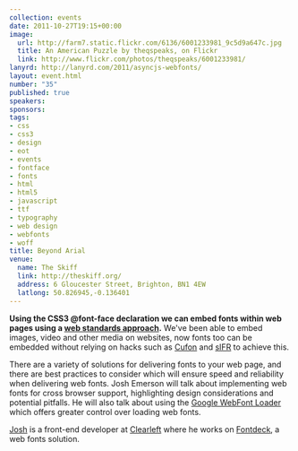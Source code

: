 ```yaml
--- 
collection: events
date: 2011-10-27T19:15+00:00
image: 
  url: http://farm7.static.flickr.com/6136/6001233981_9c5d9a647c.jpg
  title: An American Puzzle by theqspeaks, on Flickr
  link: http://www.flickr.com/photos/theqspeaks/6001233981/
lanyrd: http://lanyrd.com/2011/asyncjs-webfonts/
layout: event.html
number: "35"
published: true
speakers: 
sponsors: 
tags: 
- css
- css3
- design
- eot
- events
- fontface
- fonts
- html
- html5
- javascript
- ttf
- typography
- web design
- webfonts
- woff
title: Beyond Arial
venue: 
  name: The Skiff
  link: http://theskiff.org/
  address: 6 Gloucester Street, Brighton, BN1 4EW
  latlong: 50.826945,-0.136401
---
```


<p class="summary">
<strong>Using the CSS3 @font-face declaration we can embed fonts within web pages using a <a href="http://www.w3.org/TR/css3-fonts/" title="Read the CSS3 spec">web standards approach</a>.</strong>
We've been able to embed images, video and other media on websites, now fonts too can be embedded without relying on hacks such as <a href="https://github.com/sorccu/cufon/wiki/About">Cufon</a> and <a href="http://wiki.novemberborn.net/sifr/What+is+sIFR">sIFR</a> to achieve this.
</p>

<p>There are a variety of solutions for delivering fonts to your web page, and there are best practices to consider which will ensure speed and reliability when delivering web fonts. Josh Emerson will talk about implementing web fonts for cross browser support, highlighting design considerations and potential pitfalls. He will also talk about using the <a href="http://code.google.com/apis/webfonts/docs/webfont_loader.html" title="Googles Web Font loader">Google WebFont Loader</a> which offers greater control over loading web fonts.</p>

<p><a href="http://joshemerson.co.uk" title="Josh's website">Josh</a> is a front-end developer at <a href="http://clearleft.com" title="Clearleft website">Clearleft</a> where he works on <a href="http://fontdeck.com" title="Fontdeck website">Fontdeck</a>, a web fonts solution.</p>
